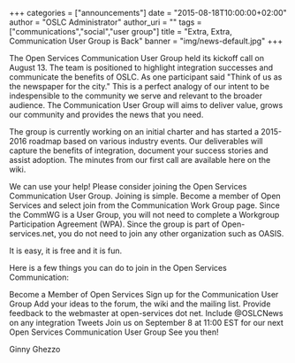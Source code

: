 +++
categories = ["announcements"]
date = "2015-08-18T10:00:00+02:00"
author = "OSLC Administrator"
author_uri = ""
tags = ["communications","social","user group"]
title = "Extra, Extra, Communication User Group is Back"
banner = "img/news-default.jpg"
+++

The Open Services Communication User Group held its kickoff call on August 13. The team is positioned to highlight integration successes and communicate the benefits of OSLC. As one participant said "Think of us as the newspaper for the city." This is a perfect analogy of our intent to be indespensible to the community we serve and relevant to the broader audience. The Communication User Group will aims to deliver value, grows our community and provides the news that you need. 

The group is currently working on an initial charter and has started a 2015-2016 roadmap based on various industry events. Our deliverables will capture the benefits of integration, document your success stories and assist adoption. The minutes from our first call are available here on the wiki. 

We can use your help! Please consider joining the Open Services Communication User Group. Joining is simple. Become a member of Open Services and select join from the Communication Work Group page. Since the CommWG is a User Group, you will not need to complete a Workgroup Participation Agreement (WPA). Since the group is part of Open-services.net, you do not need to join any other organization such as OASIS.

It is easy, it is free and it is fun. 

Here is a few things you can do to join in the Open Services Communication: 

Become a Member of Open Services 
Sign up for the Communication User Group 
Add your ideas to the forum, the wiki and the mailing list.  Provide feedback to the webmaster at open-services dot net. 
Include @OSLCNews on any integration Tweets 
Join us on September 8 at 11:00 EST for our next Open Services Communication User Group 
See you then! 

Ginny Ghezzo 

